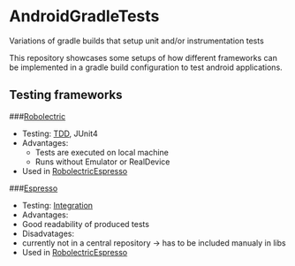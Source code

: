 AndroidGradleTests
==================

Variations of gradle builds that setup unit and/or instrumentation tests

This repository showcases some setups of how different frameworks can be implemented in a gradle build configuration to test android applications.

Testing frameworks
------------------
###[Robolectric](http://robolectric.org/)
- Testing: [TDD](http://en.wikipedia.org/wiki/Test-driven_development), JUnit4
- Advantages:
  - Tests are executed on local machine 
  - Runs without Emulator or RealDevice
- Used in [RobolectricEspresso](https://github.com/Dornathal/AndroidGradleTests/RobolectricEspresso) 

###[Espresso](https://code.google.com/p/android-test-kit/)
- Testing: [Integration](http://en.wikipedia.org/wiki/Integration_testing)
- Advantages: 
 - Good readability of produced tests
- Disadvatages:
 - currently not in a central repository -> has to be included manualy in libs
- Used in [RobolectricEspresso](https://github.com/Dornathal/AndroidGradleTests/RobolectricEspresso)

